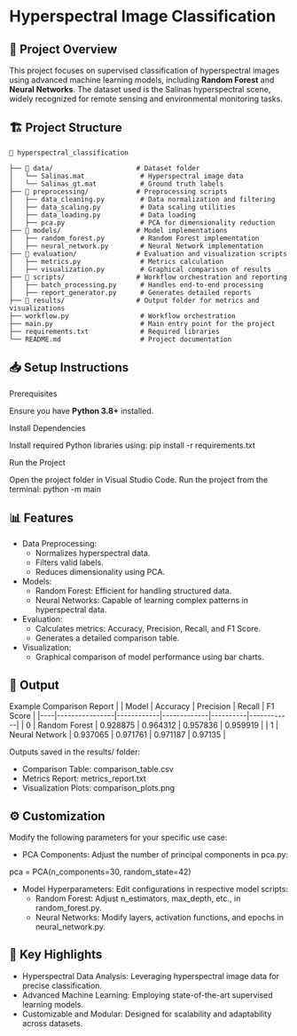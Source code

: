 # Hyperspectral Image Classification

## 🚀 Project Overview

This project focuses on supervised classification of hyperspectral images using advanced machine learning models, including **Random Forest** and **Neural Networks**. The dataset used is the Salinas hyperspectral scene, widely recognized for remote sensing and environmental monitoring tasks.

## 🏗️ Project Structure

``` plaintext
📂 hyperspectral_classification

├── 📁 data/                     # Dataset folder
│   └── Salinas.mat              # Hyperspectral image data
│   └── Salinas_gt.mat           # Ground truth labels
├── 📁 preprocessing/            # Preprocessing scripts
│   ├── data_cleaning.py         # Data normalization and filtering
│   ├── data_scaling.py          # Data scaling utilities
│   ├── data_loading.py          # Data loading
│   ├── pca.py                   # PCA for dimensionality reduction
├── 📁 models/                   # Model implementations
│   ├── random_forest.py         # Random Forest implementation
│   ├── neural_network.py        # Neural Network implementation
├── 📁 evaluation/               # Evaluation and visualization scripts
│   ├── metrics.py               # Metrics calculation
│   ├── visualization.py         # Graphical comparison of results
├── 📁 scripts/                  # Workflow orchestration and reporting
│   ├── batch_processing.py      # Handles end-to-end processing
│   ├── report_generator.py      # Generates detailed reports
├── 📁 results/                  # Output folder for metrics and visualizations
├── workflow.py                  # Workflow orchestration
├── main.py                      # Main entry point for the project
├── requirements.txt             # Required libraries
└── README.md                    # Project documentation
```

## 📥 Setup Instructions

Prerequisites

Ensure you have **Python 3.8+** installed.

Install Dependencies

Install required Python libraries using:
pip install -r requirements.txt

Run the Project

Open the project folder in Visual Studio Code.
Run the project from the terminal:
python -m main

## 📊 Features
- Data Preprocessing:
  - Normalizes hyperspectral data.
  - Filters valid labels.
  - Reduces dimensionality using PCA.
- Models:
  - Random Forest: Efficient for handling structured data.
  - Neural Networks: Capable of learning complex patterns in hyperspectral data.
- Evaluation:
  - Calculates metrics: Accuracy, Precision, Recall, and F1 Score.
  - Generates a detailed comparison table.
- Visualization:
  - Graphical comparison of model performance using bar charts.

## 📝 Output
Example Comparison Report
|    | Model          |   Accuracy |   Precision |   Recall |   F1 Score |
|----|----------------|------------|-------------|----------|------------|
|  0 | Random Forest  |   0.928875 |    0.964312 | 0.957836 |   0.959919 |
|  1 | Neural Network |   0.937065 |    0.971761 | 0.971187 |   0.97135  |

Outputs saved in the results/ folder:
- Comparison Table: comparison_table.csv
- Metrics Report: metrics_report.txt
- Visualization Plots: comparison_plots.png
## ⚙️ Customization
Modify the following parameters for your specific use case:

- PCA Components: Adjust the number of principal components in pca.py:

pca = PCA(n_components=30, random_state=42)

- Model Hyperparameters: Edit configurations in respective model scripts:
  - Random Forest: Adjust n_estimators, max_depth, etc., in random_forest.py.
  - Neural Networks: Modify layers, activation functions, and epochs in neural_network.py.
    
## 🌟 Key Highlights
- Hyperspectral Data Analysis: Leveraging hyperspectral image data for precise classification.
- Advanced Machine Learning: Employing state-of-the-art supervised learning models.
- Customizable and Modular: Designed for scalability and adaptability across datasets.
